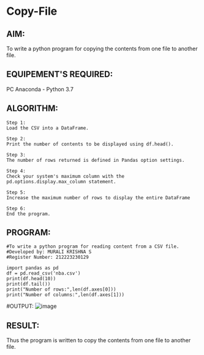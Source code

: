 # Copy-File
## AIM:
To write a python program for copying the contents from one file to another file.
## EQUIPEMENT'S REQUIRED: 
PC
Anaconda - Python 3.7
## ALGORITHM:
```
Step 1:
Load the CSV into a DataFrame.

Step 2:
Print the number of contents to be displayed using df.head().

Step 3:
The number of rows returned is defined in Pandas option settings.

Step 4:
Check your system's maximum column with the pd.options.display.max_column statement.

Step 5:
Increase the maximum number of rows to display the entire DataFrame

Step 6:
End the program.
```

## PROGRAM:
```
#To write a python program for reading content from a CSV file.
#Developed by: MURALI KRISHNA S
#Register Number: 212223230129

import pandas as pd
df = pd.read_csv('nba.csv')
print(df.head(10))
print(df.tail())
print("Number of rows:",len(df.axes[0]))
print("Number of columns:",len(df.axes[1]))
```


#OUTPUT:
![image](https://github.com/Murali-Krishna0/Copy-File/assets/149054535/973d3766-b829-40cb-8614-6cee94d05f2f)





## RESULT:
Thus the program is written to copy the contents from one file to another file.

